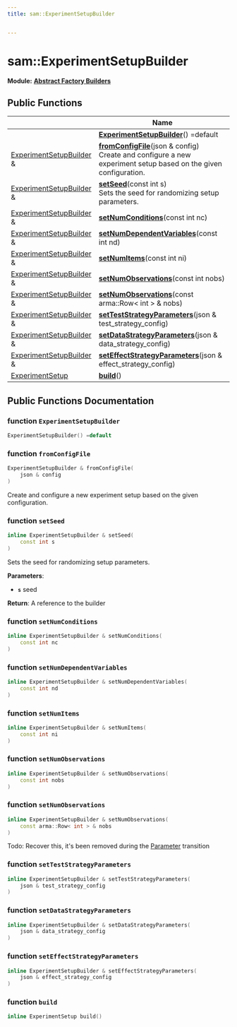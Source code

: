 ```yaml
---
title: sam::ExperimentSetupBuilder


---
```


# sam::ExperimentSetupBuilder


**Module:** **[Abstract Factory Builders](/doxygen/Modules/group___abstract_builders/)**
















## Public Functions

|                | Name           |
| -------------- | -------------- |
|  | **[ExperimentSetupBuilder](/doxygen/Classes/classsam_1_1_experiment_setup_builder/#function-experimentsetupbuilder)**() =default  |
| [ExperimentSetupBuilder](/doxygen/Classes/classsam_1_1_experiment_setup_builder/) & | **[fromConfigFile](/doxygen/Classes/classsam_1_1_experiment_setup_builder/#function-fromconfigfile)**(json & config) <br>Create and configure a new experiment setup based on the given configuration.  |
| [ExperimentSetupBuilder](/doxygen/Classes/classsam_1_1_experiment_setup_builder/) & | **[setSeed](/doxygen/Classes/classsam_1_1_experiment_setup_builder/#function-setseed)**(const int s) <br>Sets the seed for randomizing setup parameters.  |
| [ExperimentSetupBuilder](/doxygen/Classes/classsam_1_1_experiment_setup_builder/) & | **[setNumConditions](/doxygen/Classes/classsam_1_1_experiment_setup_builder/#function-setnumconditions)**(const int nc)  |
| [ExperimentSetupBuilder](/doxygen/Classes/classsam_1_1_experiment_setup_builder/) & | **[setNumDependentVariables](/doxygen/Classes/classsam_1_1_experiment_setup_builder/#function-setnumdependentvariables)**(const int nd)  |
| [ExperimentSetupBuilder](/doxygen/Classes/classsam_1_1_experiment_setup_builder/) & | **[setNumItems](/doxygen/Classes/classsam_1_1_experiment_setup_builder/#function-setnumitems)**(const int ni)  |
| [ExperimentSetupBuilder](/doxygen/Classes/classsam_1_1_experiment_setup_builder/) & | **[setNumObservations](/doxygen/Classes/classsam_1_1_experiment_setup_builder/#function-setnumobservations)**(const int nobs)  |
| [ExperimentSetupBuilder](/doxygen/Classes/classsam_1_1_experiment_setup_builder/) & | **[setNumObservations](/doxygen/Classes/classsam_1_1_experiment_setup_builder/#function-setnumobservations)**(const arma::Row< int > & nobs)  |
| [ExperimentSetupBuilder](/doxygen/Classes/classsam_1_1_experiment_setup_builder/) & | **[setTestStrategyParameters](/doxygen/Classes/classsam_1_1_experiment_setup_builder/#function-setteststrategyparameters)**(json & test_strategy_config)  |
| [ExperimentSetupBuilder](/doxygen/Classes/classsam_1_1_experiment_setup_builder/) & | **[setDataStrategyParameters](/doxygen/Classes/classsam_1_1_experiment_setup_builder/#function-setdatastrategyparameters)**(json & data_strategy_config)  |
| [ExperimentSetupBuilder](/doxygen/Classes/classsam_1_1_experiment_setup_builder/) & | **[setEffectStrategyParameters](/doxygen/Classes/classsam_1_1_experiment_setup_builder/#function-seteffectstrategyparameters)**(json & effect_strategy_config)  |
| [ExperimentSetup](/doxygen/Classes/classsam_1_1_experiment_setup/) | **[build](/doxygen/Classes/classsam_1_1_experiment_setup_builder/#function-build)**()  |
















## Public Functions Documentation

### function `ExperimentSetupBuilder`

```cpp
ExperimentSetupBuilder() =default
```





























### function `fromConfigFile`

```cpp
ExperimentSetupBuilder & fromConfigFile(
    json & config
)
```

Create and configure a new experiment setup based on the given configuration. 




























### function `setSeed`

```cpp
inline ExperimentSetupBuilder & setSeed(
    const int s
)
```

Sets the seed for randomizing setup parameters. 

**Parameters**: 

  * **`s`** seed







**Return**: A reference to the builder 





















### function `setNumConditions`

```cpp
inline ExperimentSetupBuilder & setNumConditions(
    const int nc
)
```





























### function `setNumDependentVariables`

```cpp
inline ExperimentSetupBuilder & setNumDependentVariables(
    const int nd
)
```





























### function `setNumItems`

```cpp
inline ExperimentSetupBuilder & setNumItems(
    const int ni
)
```





























### function `setNumObservations`

```cpp
inline ExperimentSetupBuilder & setNumObservations(
    const int nobs
)
```





























### function `setNumObservations`

```cpp
inline ExperimentSetupBuilder & setNumObservations(
    const arma::Row< int > & nobs
)
```




























Todo: Recover this, it's been removed during the [Parameter](/doxygen/Classes/classsam_1_1_parameter/) transition 

### function `setTestStrategyParameters`

```cpp
inline ExperimentSetupBuilder & setTestStrategyParameters(
    json & test_strategy_config
)
```





























### function `setDataStrategyParameters`

```cpp
inline ExperimentSetupBuilder & setDataStrategyParameters(
    json & data_strategy_config
)
```





























### function `setEffectStrategyParameters`

```cpp
inline ExperimentSetupBuilder & setEffectStrategyParameters(
    json & effect_strategy_config
)
```





























### function `build`

```cpp
inline ExperimentSetup build()
```



































